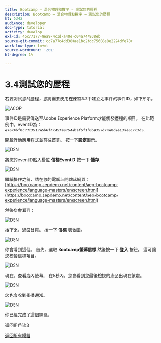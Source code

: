 ```yaml
---
title: Bootcamp — 混合物理和數字 — 測試您的歷程
description: Bootcamp — 混合物理和數字 — 測試您的歷程
kt: 5342
audience: developer
doc-type: tutorial
activity: develop
exl-id: 45c77177-9ea9-4c3d-a40e-c04a747938eb
source-git-commit: cc7a77c4dd380ae1bc23dc75608e8e2224dfe78c
workflow-type: tm+mt
source-wordcount: '201'
ht-degree: 1%

---
```


# 3.4測試您的歷程

若要測試您的歷程，您將需要使用在練習3.2中建立之事件的事件ID，如下所示。

![ACOP](./images/payloadeventID.png)

事件ID是需要傳送至Adobe Experience Platform才能觸發歷程的項目。 在此範例中，eventID為：
`e76c0bf0c77c3517e5b6f4c457a0754ebaf5f1f6b9357d74e0d8e13ae517c3d5`.

開啟行動應用程式並前往首頁。 按一下&#x200B;**設定**&#x200B;圖示。

![DSN](./images/appsett.png)

將您的eventID貼入欄位 **信標EventID** 按一下 **儲存**.

![DSN](./images/beacon1.png)

繼續操作之前，請在您的電腦上開啟此網頁： [https://bootcamp.aepdemo.net/content/aep-bootcamp-experience/language-masters/en/screen.html](https://bootcamp.aepdemo.net/content/aep-bootcamp-experience/language-masters/en/screen.html)

然後您會看到：

![DSN](./images/screen1.png)

接下來，返回首頁。 按一下 **信標** 表徵圖。

![DSN](./images/app23.png)

你會看到這個。 首先，選取 **Bootcamp螢幕信標** 然後按一下 **登入** 按鈕。 這可讓您模擬信標項目。

![DSN](./images/app21.png)

現在，查看店內螢幕。 在5秒內，您會看到您最後檢視的產品出現在該處。

![DSN](./images/beacon3.png)

您也會收到推播通知。

![DSN](./images/beacon2.png)

你已經完成了這個練習。

[返回用戶流3](./uc3.md)

[返回所有模組](../../overview.md)
